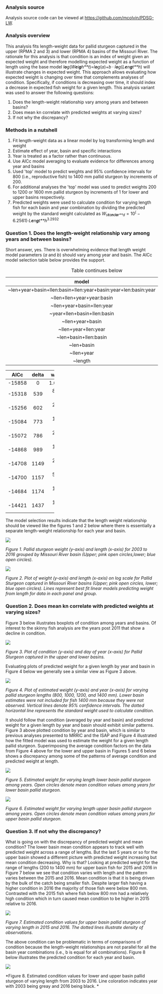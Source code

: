### Analysis source

Analysis source code can be viewed at <https://github.com/mcolvin/PDSG-LW>.

### Analysis overview

This analysis fits length-weight data for pallid sturgeon captured in the upper (RPMA 2 and 3) and lower (RPMA 4) basins of the Missouri River. The rationale for this analysis is that condition is an index of weight given an expected weight and therefore modelling expected weight as a function of length using the base model *l**o**g*(*W**e**i**g**h**t*)=*l**o**g*(*a*)+*b* ⋅ *l**o**g*(*L**e**n**g**t**h*) will illustrate changes in expected weight. This approach allows evaluating how expected weight is changing over time that complements analyses of condition. Specifically, if conditions is decreasing over time, it should index a decrease in expected fish weight for a given length. This analysis variant was used to answer the following questions:

1.  Does the length-weight relationship vary among years and between basins?
2.  Does mean kn correlate with predicted weights at varying sizes?
3.  If not why the discrepancy?

### Methods in a nutshell

1.  Fit length-weight data as a linear model by log transforming length and weight
2.  Estimate effect of year, basin and specific interactions
3.  Year is treated as a factor rather than continuous.
4.  Use AICc model averaging to evaluate evidence for differences among year and basins
5.  Used 'top' model to predict weights and 95% confidence intervals for 800 (i.e., reproductive fish) to 1400 mm pallid sturgeon by increments of 200.
6.  For additional analyses the 'top' model was used to predict weights 200 to 1200 or 1600 mm pallid sturgeon by increments of 1 for lower and upper basins respectively.
7.  Predicted weights were used to calculate condition for varying length fish for each basin and year combination by dividing the predicted weight by the standard weight calculated as *W*<sub>*s**t**a**n**d**a**r**d*</sub> = 10<sup>(</sup> − 6.2561)⋅*L**e**n**g**t**h*<sup>3.2932</sup>

### Question 1. Does the length-weight relationship vary among years and between basins?

Short answer, yes. There is overwhelming evidence that length weight model parameters (*a* and *b*) should vary among year and basin. The AICc model selection table below provides the support.

<table>
<caption>Table continues below</caption>
<colgroup>
<col width="82%" />
<col width="6%" />
<col width="10%" />
</colgroup>
<thead>
<tr class="header">
<th align="center">model</th>
<th align="center">df</th>
<th align="center">logLik</th>
</tr>
</thead>
<tbody>
<tr class="odd">
<td align="center">~len+year+basin+llen:basin+llen:year+basin:year+len:basin:year</td>
<td align="center">57</td>
<td align="center">7986</td>
</tr>
<tr class="even">
<td align="center">~llen+llen+year+year:basin</td>
<td align="center">30</td>
<td align="center">7689</td>
</tr>
<tr class="odd">
<td align="center">~llen+year+basin+llen:year</td>
<td align="center">30</td>
<td align="center">7658</td>
</tr>
<tr class="even">
<td align="center">~year+llen+basin+llen:basin</td>
<td align="center">18</td>
<td align="center">7560</td>
</tr>
<tr class="odd">
<td align="center">~llen+year+basin</td>
<td align="center">17</td>
<td align="center">7553</td>
</tr>
<tr class="even">
<td align="center">~llen+year+llen:year</td>
<td align="center">29</td>
<td align="center">7463</td>
</tr>
<tr class="odd">
<td align="center">~len+basin+llen:basin</td>
<td align="center">5</td>
<td align="center">7359</td>
</tr>
<tr class="even">
<td align="center">~len+basin</td>
<td align="center">4</td>
<td align="center">7354</td>
</tr>
<tr class="odd">
<td align="center">~llen+year</td>
<td align="center">16</td>
<td align="center">7358</td>
</tr>
<tr class="even">
<td align="center">~length</td>
<td align="center">3</td>
<td align="center">7213</td>
</tr>
</tbody>
</table>

<table style="width:32%;">
<colgroup>
<col width="9%" />
<col width="11%" />
<col width="11%" />
</colgroup>
<thead>
<tr class="header">
<th align="center">AICc</th>
<th align="center">delta</th>
<th align="center">weight</th>
</tr>
</thead>
<tbody>
<tr class="odd">
<td align="center">-15858</td>
<td align="center">0</td>
<td align="center">1.0e+00</td>
</tr>
<tr class="even">
<td align="center">-15318</td>
<td align="center">539</td>
<td align="center">8.3e-118</td>
</tr>
<tr class="odd">
<td align="center">-15256</td>
<td align="center">602</td>
<td align="center">2.0e-131</td>
</tr>
<tr class="even">
<td align="center">-15084</td>
<td align="center">773</td>
<td align="center">1.3e-168</td>
</tr>
<tr class="odd">
<td align="center">-15072</td>
<td align="center">786</td>
<td align="center">2.4e-171</td>
</tr>
<tr class="even">
<td align="center">-14868</td>
<td align="center">989</td>
<td align="center">1.4e-215</td>
</tr>
<tr class="odd">
<td align="center">-14708</td>
<td align="center">1149</td>
<td align="center">2.8e-250</td>
</tr>
<tr class="even">
<td align="center">-14700</td>
<td align="center">1157</td>
<td align="center">5.0e-252</td>
</tr>
<tr class="odd">
<td align="center">-14684</td>
<td align="center">1174</td>
<td align="center">1.1e-255</td>
</tr>
<tr class="even">
<td align="center">-14421</td>
<td align="center">1437</td>
<td align="center">1.0e-312</td>
</tr>
</tbody>
</table>

The model selection results indicate that the length weight relationship should be viewed like the figures 1 and 2 below where there is essentially a separate length-weight relationship for each year and basin.

![](readme_files/figure-markdown_github/unnamed-chunk-3-1.png)

*Figure 1. Pallid sturgeon weight (y-axis) and length (x-axis) for 2003 to 2016 grouped by Missouri River basin (Upper; pink open circles,lower; blue open circles).*

![](readme_files/figure-markdown_github/unnamed-chunk-4-1.png)

*Figure 2. Plot of weight (y-axis) and length (x-axis) on log scale for Pallid Sturgeon captured in Missouri River basins (Upper; pink open circles, lower; blue open circles). Lines represent best fit linear models predicting weight from length for data in each panel and group.*

### Question 2. Does mean kn correlate with predicted weights at varying sizes?

Figure 3 below illustrates boxplots of condition among years and basins. Of interest to the skinny fish analysis are the years post 2011 that show a decline in condition.

![](readme_files/figure-markdown_github/unnamed-chunk-5-1.png)

*Figure 3. Plot of condition (y-axis) and day of year (x-axis) for Pallid Sturgeon captured in the upper and lower basins.*

Evaluating plots of predicted weight for a given length by year and basin in Figure 4 below we generally see a similar view as Figure 3 above.

![](readme_files/figure-markdown_github/unnamed-chunk-6-1.png)

*Figure 4. Plot of estimated weight (y-axis) and year (x-axis) for varying pallid sturgeon lengths (800, 1000, 1200, and 1400 mm). Lower basin estimates were not included for fish 1400 mm because they were not observed. Vertical lines denote 95% confidence intervals. The dotted horizontal line represents the standard weight used to calculate condition.*

It should follow that condition (averaged by year and basin) and predicted weight for a given length by year and basin should exhibit similar patterns. Figure 3 above plotted condition by year and basin, which is similar to previous analyses presented to MRRIC and the ISAP and Figure 4 illustrated how the fitted model was used to estimate the weight for a given length pallid sturgeon. Superimposing the average condition factors on the data from Figure 4 above for the lower and upper basin in Figures 5 and 6 below shows a discrepancy among some of the patterns of average condition and predicted weight at length.

![](readme_files/figure-markdown_github/unnamed-chunk-7-1.png)

*Figure 5. Estimated weight for varying length lower basin pallid sturgeon among years. Open circles denote mean condition values among years for lower basin pallid sturgeon.*

![](readme_files/figure-markdown_github/unnamed-chunk-8-1.png)

*Figure 6. Estimated weight for varying length upper basin pallid sturgeon among years. Open circles denote mean condition values among years for upper basin pallid sturgeon.*

### Question 3. If not why the discrepancy?

What is going on with the discrepancy of predicted weight and mean condition? The lower basin mean condition appears to track well with predicted weight across a range of lengths. But the last 5 years or so for the upper basin showed a different picture with predicted weight increasing but mean condition decreasing. Why is that? Looking at predicted weight for the range of lengths (200 to 1400 mm) for upper basin fish for 2015 and 2016 in Figure 7 below we see that condition varies with length and the pattern varies between the 2015 and 2016. Mean condition is that it is being driven by the bulk of the catch being smaller fish. Despite larger fish having a higher condition in 2016 the majority of those fish were below 800 mm. Contrasted with the 2015 fish where fish below 800 mm had a relatively high condition which in turn caused mean condition to be higher in 2015 relative to 2016.

![](readme_files/figure-markdown_github/unnamed-chunk-9-1.png)

*Figure 7. Estimated condition values for upper basin pallid sturgeon of varying length in 2015 and 2016. The dotted lines illustrate density of observations.*

The above condition can be problematic in terms of comparisons of condition because the length-weight relationships are not parallel for all the basin year combinations (i.e., b is equal for all combinations). Figure 8 below illustrates the predicted condition for each year and basin.

![](readme_files/figure-markdown_github/unnamed-chunk-10-1.png)

*Figure 8. Estimated condition values for lower and upper basin pallid sturgeon of varying length from 2003 to 2016. Line coloration indicates year with 2003 being greay and 2016 being black. *
